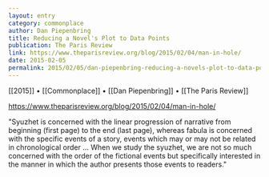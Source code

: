 ```yaml
---
layout: entry
category: commonplace
author: Dan Piepenbring
title: Reducing a Novel's Plot to Data Points
publication: The Paris Review
link: https://www.theparisreview.org/blog/2015/02/04/man-in-hole/
date: 2015-02-05
permalink: 2015/02/05/dan-piepenbring-reducing-a-novels-plot-to-data-points
---
```


[[2015]] • [[Commonplace]] • [[Dan Piepenbring]] • [[The Paris Review]]

https://www.theparisreview.org/blog/2015/02/04/man-in-hole/

"Syuzhet is concerned with the linear progression of narrative from beginning (first page) to the end (last page), whereas fabula is concerned with the specific events of a story, events which may or may not be related in chronological order … When we study the syuzhet, we are not so much concerned with the order of the fictional events but specifically interested in the manner in which the author presents those events to readers."
 
 
